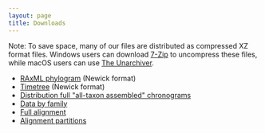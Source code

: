 ```yaml
---
layout: page
title: Downloads
---
```


Note: To save space, many of our files are distributed as compressed XZ format files. Windows users can download [7-Zip](http://www.7-zip.org/) to uncompress these files, while macOS users can use [The Unarchiver](https://theunarchiver.com/).

- [RAxML phylogram](actinopt_12k_raxml.tre.xz) (Newick format)
- [Timetree](actinopt_12k_treePL.tre.xz) (Newick format)
- [Distribution full "all-taxon assembled" chronograms](actinopt_full.trees.xz)
- [Data by family](family/)
- [Full alignment](final_alignment.phylip.xz)
- [Alignment partitions](final_alignment.partitions)
